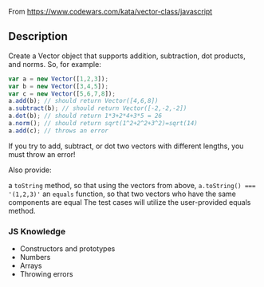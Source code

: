 From https://www.codewars.com/kata/vector-class/javascript

## Description

Create a Vector object that supports addition, subtraction, dot products, and norms. So, for example:

```javascript
var a = new Vector([1,2,3]);
var b = new Vector([3,4,5]);
var c = new Vector([5,6,7,8]);
a.add(b); // should return Vector([4,6,8])
a.subtract(b); // should return Vector([-2,-2,-2])
a.dot(b); // should return 1*3+2*4+3*5 = 26
a.norm(); // should return sqrt(1^2+2^2+3^2)=sqrt(14)
a.add(c); // throws an error
```

If you try to add, subtract, or dot two vectors with different lengths, you must throw an error!

Also provide:

a `toString` method, so that using the vectors from above, `a.toString() === '(1,2,3)'`
an `equals` function, so that two vectors who have the same components are equal
The test cases will utilize the user-provided equals method.

### JS Knowledge
- Constructors and prototypes
- Numbers
- Arrays
- Throwing errors
